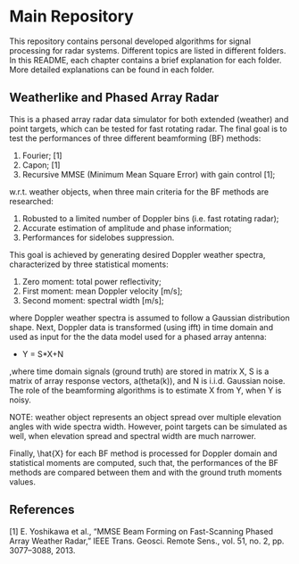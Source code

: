 # Main Repository

This repository contains personal developed algorithms for signal processing for radar systems. Different topics
are listed in different folders. In this README, each chapter contains a brief explanation for each folder.
More detailed explanations can be found in each folder.

## Weatherlike and Phased Array Radar

This is a phased array radar data simulator for both extended (weather) and point targets, which can be tested
for fast rotating radar. The final goal is to test the performances of three different beamforming (BF) methods:

1. Fourier; [1]
2. Capon; [1]
3. Recursive MMSE (Minimum Mean Square Error) with gain control [1];

w.r.t. weather objects, when three main criteria for the BF methods are researched:

1. Robusted to a limited number of Doppler bins (i.e. fast rotating radar);
2. Accurate estimation of amplitude and phase information;
3. Performances for sidelobes suppression.

This goal is achieved by generating desired Doppler weather spectra, characterized by three statistical moments:
1. Zero moment: total power reflectivity;
2. First moment: mean Doppler velocity [m/s];
3. Second moment: spectral width [m/s];

where Doppler weather spectra is assumed to follow a Gaussian distribution shape. Next, Doppler data is transformed 
(using ifft) in time domain and used as input for the the data model used for a phased array antenna:
* Y = S*X+N

,where time domain signals (ground truth) are stored in matrix X, S is a matrix of array response vectors, a(theta(k)), 
and N is i.i.d. Gaussian noise. The role of the beamforming algorithms is to estimate X from Y, when Y is noisy.

NOTE: weather object represents an object spread over multiple elevation angles with wide spectra width. However, point
targets can be simulated as well, when elevation spread and spectral width are much narrower.

Finally, \hat{X} for each BF method is processed for Doppler domain and statistical moments are computed, such that,
the performances of the BF methods are compared between them and with the ground truth moments values.


## References
[1] E. Yoshikawa et al., “MMSE Beam Forming on Fast-Scanning Phased Array Weather Radar,” IEEE Trans. Geosci. Remote Sens., vol. 51, no. 2, pp. 3077–3088, 2013.